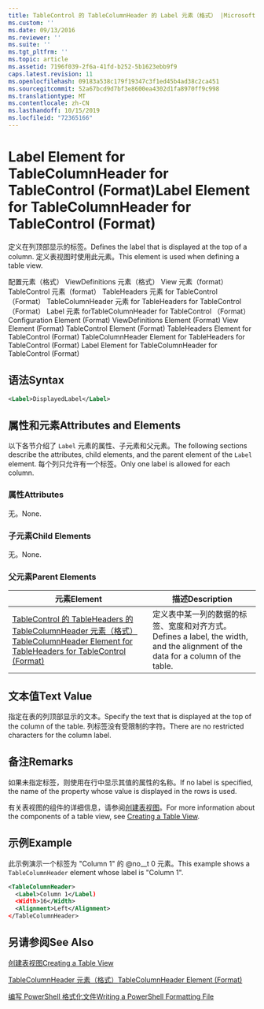 ```yaml
---
title: TableControl 的 TableColumnHeader 的 Label 元素（格式） |Microsoft Docs
ms.custom: ''
ms.date: 09/13/2016
ms.reviewer: ''
ms.suite: ''
ms.tgt_pltfrm: ''
ms.topic: article
ms.assetid: 7196f039-2f6a-41fd-b252-5b1623ebb9f9
caps.latest.revision: 11
ms.openlocfilehash: 09183a538c179f19347c3f1ed45b4ad38c2ca451
ms.sourcegitcommit: 52a67bcd9d7bf3e8600ea4302d1fa8970ff9c998
ms.translationtype: MT
ms.contentlocale: zh-CN
ms.lasthandoff: 10/15/2019
ms.locfileid: "72365166"
---
```

# <a name="label-element-for-tablecolumnheader-for-tablecontrol-format"></a><span data-ttu-id="be843-102">Label Element for TableColumnHeader for TableControl (Format)</span><span class="sxs-lookup"><span data-stu-id="be843-102">Label Element for TableColumnHeader for TableControl (Format)</span></span>

<span data-ttu-id="be843-103">定义在列顶部显示的标签。</span><span class="sxs-lookup"><span data-stu-id="be843-103">Defines the label that is displayed at the top of a column.</span></span> <span data-ttu-id="be843-104">定义表视图时使用此元素。</span><span class="sxs-lookup"><span data-stu-id="be843-104">This element is used when defining a table view.</span></span>

<span data-ttu-id="be843-105">配置元素（格式） ViewDefinitions 元素（格式） View 元素（format） TableControl 元素（format） TableHeaders 元素 for TableControl （Format） TableColumnHeader 元素 for TableHeaders for TableControl （Format） Label 元素 forTableColumnHeader for TableControl （Format）</span><span class="sxs-lookup"><span data-stu-id="be843-105">Configuration Element (Format) ViewDefinitions Element (Format) View Element (Format) TableControl Element (Format) TableHeaders Element for TableControl (Format) TableColumnHeader Element for TableHeaders for TableControl (Format) Label Element  for TableColumnHeader for TableControl (Format)</span></span>

## <a name="syntax"></a><span data-ttu-id="be843-106">语法</span><span class="sxs-lookup"><span data-stu-id="be843-106">Syntax</span></span>

```xml
<Label>DisplayedLabel</Label>

```

## <a name="attributes-and-elements"></a><span data-ttu-id="be843-107">属性和元素</span><span class="sxs-lookup"><span data-stu-id="be843-107">Attributes and Elements</span></span>

<span data-ttu-id="be843-108">以下各节介绍了 `Label` 元素的属性、子元素和父元素。</span><span class="sxs-lookup"><span data-stu-id="be843-108">The following sections describe the attributes, child elements, and the parent element of the `Label` element.</span></span> <span data-ttu-id="be843-109">每个列只允许有一个标签。</span><span class="sxs-lookup"><span data-stu-id="be843-109">Only one label is allowed for each column.</span></span>

### <a name="attributes"></a><span data-ttu-id="be843-110">属性</span><span class="sxs-lookup"><span data-stu-id="be843-110">Attributes</span></span>

<span data-ttu-id="be843-111">无。</span><span class="sxs-lookup"><span data-stu-id="be843-111">None.</span></span>

### <a name="child-elements"></a><span data-ttu-id="be843-112">子元素</span><span class="sxs-lookup"><span data-stu-id="be843-112">Child Elements</span></span>

<span data-ttu-id="be843-113">无。</span><span class="sxs-lookup"><span data-stu-id="be843-113">None.</span></span>

### <a name="parent-elements"></a><span data-ttu-id="be843-114">父元素</span><span class="sxs-lookup"><span data-stu-id="be843-114">Parent Elements</span></span>

|<span data-ttu-id="be843-115">元素</span><span class="sxs-lookup"><span data-stu-id="be843-115">Element</span></span>|<span data-ttu-id="be843-116">描述</span><span class="sxs-lookup"><span data-stu-id="be843-116">Description</span></span>|
|-------------|-----------------|
|[<span data-ttu-id="be843-117">TableControl 的 TableHeaders 的 TableColumnHeader 元素（格式）</span><span class="sxs-lookup"><span data-stu-id="be843-117">TableColumnHeader Element for TableHeaders for TableControl  (Format)</span></span>](./tablecolumnheader-element-format.md)|<span data-ttu-id="be843-118">定义表中某一列的数据的标签、宽度和对齐方式。</span><span class="sxs-lookup"><span data-stu-id="be843-118">Defines a label, the width, and the alignment of the data for a column of the table.</span></span>|

## <a name="text-value"></a><span data-ttu-id="be843-119">文本值</span><span class="sxs-lookup"><span data-stu-id="be843-119">Text Value</span></span>

<span data-ttu-id="be843-120">指定在表的列顶部显示的文本。</span><span class="sxs-lookup"><span data-stu-id="be843-120">Specify the text that is displayed at the top of the column of the table.</span></span> <span data-ttu-id="be843-121">列标签没有受限制的字符。</span><span class="sxs-lookup"><span data-stu-id="be843-121">There are no restricted characters for the column label.</span></span>

## <a name="remarks"></a><span data-ttu-id="be843-122">备注</span><span class="sxs-lookup"><span data-stu-id="be843-122">Remarks</span></span>

<span data-ttu-id="be843-123">如果未指定标签，则使用在行中显示其值的属性的名称。</span><span class="sxs-lookup"><span data-stu-id="be843-123">If no label is specified, the name of the property whose value is displayed in the rows is used.</span></span>

<span data-ttu-id="be843-124">有关表视图的组件的详细信息，请参阅[创建表视图](./creating-a-table-view.md)。</span><span class="sxs-lookup"><span data-stu-id="be843-124">For more information about the components of a table view, see [Creating a Table View](./creating-a-table-view.md).</span></span>

## <a name="example"></a><span data-ttu-id="be843-125">示例</span><span class="sxs-lookup"><span data-stu-id="be843-125">Example</span></span>

<span data-ttu-id="be843-126">此示例演示一个标签为 "Column 1" 的 @no__t 0 元素。</span><span class="sxs-lookup"><span data-stu-id="be843-126">This example shows a `TableColumnHeader` element whose label is "Column 1".</span></span>

```xml
<TableColumnHeader>
  <Label>Column 1</Label)
  <Width>16</Width>
  <Alignment>Left</Alignment>
</TableColumnHeader>
```

## <a name="see-also"></a><span data-ttu-id="be843-127">另请参阅</span><span class="sxs-lookup"><span data-stu-id="be843-127">See Also</span></span>

[<span data-ttu-id="be843-128">创建表视图</span><span class="sxs-lookup"><span data-stu-id="be843-128">Creating a Table View</span></span>](./creating-a-table-view.md)

[<span data-ttu-id="be843-129">TableColumnHeader 元素（格式）</span><span class="sxs-lookup"><span data-stu-id="be843-129">TableColumnHeader Element (Format)</span></span>](./tablecolumnheader-element-format.md)

[<span data-ttu-id="be843-130">编写 PowerShell 格式化文件</span><span class="sxs-lookup"><span data-stu-id="be843-130">Writing a PowerShell Formatting File</span></span>](./writing-a-powershell-formatting-file.md)
